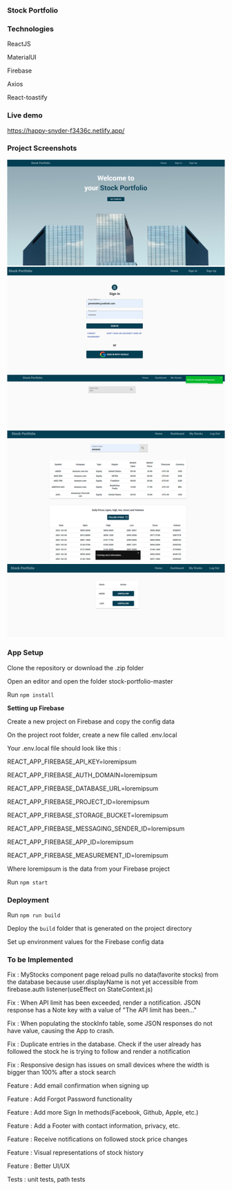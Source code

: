 ### Stock Portfolio

### Technologies

ReactJS

MaterialUI

Firebase

Axios

React-toastify


### Live demo

https://happy-snyder-f3436c.netlify.app/

### Project Screenshots

![LandingPage](https://github.com/Panosmentz/Projects-Screenshots/blob/master/stock%20portfolio%20screenshots/landing.PNG)
![signin](https://github.com/Panosmentz/Projects-Screenshots/blob/master/stock%20portfolio%20screenshots/signin.PNG)
![suclogin](https://github.com/Panosmentz/Projects-Screenshots/blob/master/stock%20portfolio%20screenshots/suclogin.PNG)
![dashboard](https://github.com/Panosmentz/Projects-Screenshots/blob/master/stock%20portfolio%20screenshots/dashboard.PNG)
![mystocks](https://github.com/Panosmentz/Projects-Screenshots/blob/master/stock%20portfolio%20screenshots/mystocks.PNG)

### App Setup

Clone the repository or download the .zip folder

Open an editor and open the folder stock-portfolio-master

Run `npm install` 

**Setting up Firebase**

Create a new project on Firebase and copy the config data

On the project root folder, create a new file called .env.local

Your .env.local file should look like this :

REACT_APP_FIREBASE_API_KEY=loremipsum

REACT_APP_FIREBASE_AUTH_DOMAIN=loremipsum

REACT_APP_FIREBASE_DATABASE_URL=loremipsum

REACT_APP_FIREBASE_PROJECT_ID=loremipsum

REACT_APP_FIREBASE_STORAGE_BUCKET=loremipsum

REACT_APP_FIREBASE_MESSAGING_SENDER_ID=loremipsum

REACT_APP_FIREBASE_APP_ID=loremipsum

REACT_APP_FIREBASE_MEASUREMENT_ID=loremipsum

Where loremipsum is the data from your Firebase project

Run `npm start`

### Deployment 

Run `npm run build`

Deploy the `build` folder that is generated on the project directory

Set up environment values for the Firebase config data

### To be Implemented

Fix : MyStocks component page reload pulls no data(favorite stocks) from the database because user.displayName is not yet accessible from firebase.auth listener(useEffect on StateContext.js)

Fix : When API limit has been exceeded, render a notification. JSON response has a Note key with a value of "The API limit has been..."

Fix : When populating the stockInfo table, some JSON responses do not have value, causing the App to crash.

Fix : Duplicate entries in the database. Check if the user already has followed the stock he is trying to follow and render a notification

Fix : Responsive design has issues on small devices where the width is bigger than 100% after a stock search

Feature : Add email confirmation when signing up

Feature : Add Forgot Password functionality

Feature : Add more Sign In methods(Facebook, Github, Apple, etc.)

Feature : Add a Footer with contact information, privacy, etc.

Feature : Receive notifications on followed stock price changes

Feature : Visual representations of stock history

Feature : Better UI/UX

Tests : unit tests, path tests
